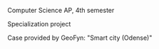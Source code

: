 Computer Science AP, 4th semester 

Specialization project 

Case provided by GeoFyn: "Smart city (Odense)"
